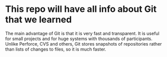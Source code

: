 # This repo will have all info about Git that we learned
The main advantage of Git is that it is very fast and transparent. It is useful for small projects and for huge systems with thousands of participants.
Unlike Perforce, CVS and others, Git stores snapshots of repositories rather than lists of changes to files, so it is much faster.
